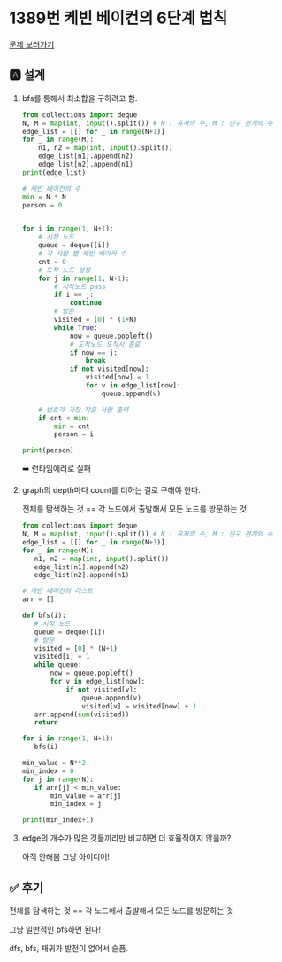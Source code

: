 # 1389번 케빈 베이컨의 6단계 법칙
[문제 보러가기](https://www.acmicpc.net/problem/1389)

## 🅰 설계

1. bfs를 통해서 최소합을 구하려고 함.

   ```python
   from collections import deque
   N, M = map(int, input().split()) # N : 유저의 수, M : 친구 관계의 수
   edge_list = [[] for _ in range(N+1)]
   for _ in range(M):
       n1, n2 = map(int, input().split())
       edge_list[n1].append(n2)
       edge_list[n2].append(n1)
   print(edge_list)
   
   # 케빈 베이컨의 수
   min = N * N
   person = 0
   
   
   for i in range(1, N+1):
       # 시작 노드
       queue = deque([i])
       # 각 사람 별 케빈 베이커 수
       cnt = 0
       # 도착 노드 설정
       for j in range(1, N+1):
           # 시작노드 pass
           if i == j:
               continue
           # 방문
           visited = [0] * (1+N)
           while True:
               now = queue.popleft()
               # 도착노드 도착시 종료
               if now == j:
                   break
               if not visited[now]:
                   visited[now] = 1
                   for v in edge_list[now]:
                       queue.append(v)
   
       # 번호가 가장 작은 사람 출력
       if cnt < min:
           min = cnt
           person = i
   
   print(person)
   ```

   :arrow_right: 런타임에러로 실패

2. graph의 depth마다 count를 더하는 걸로 구해야 한다.

   전체를 탐색하는 것 == 각 노드에서 출발해서 모든 노드를  방문하는 것

    ```python
   from collections import deque
   N, M = map(int, input().split()) # N : 유저의 수, M : 친구 관계의 수
   edge_list = [[] for _ in range(N+1)]
   for _ in range(M):
       n1, n2 = map(int, input().split())
       edge_list[n1].append(n2)
       edge_list[n2].append(n1)
   
   # 케빈 베이컨의 리스트
   arr = []
   
   def bfs(i):
       # 시작 노드
       queue = deque([i])
       # 방문
       visited = [0] * (N+1)
       visited[i] = 1
       while queue:
           now = queue.popleft()
           for v in edge_list[now]:
               if not visited[v]:
                   queue.append(v)
                   visited[v] = visited[now] + 1
       arr.append(sum(visited))
       return
   
   for i in range(1, N+1):
       bfs(i)
   
   min_value = N**2
   min_index = 0
   for j in range(N):
       if arr[j] < min_value:
           min_value = arr[j]
           min_index = j
   
   print(min_index+1)
    ```

   

3. edge의 개수가 많은 것들끼리만 비교하면 더 효율적이지 않을까?

   아직 안해봄 그냥 아이디어!

   


## ✅ 후기
전체를 탐색하는 것 == 각 노드에서 출발해서 모든 노드를  방문하는 것

그냥 일반적인 bfs하면 된다!

dfs, bfs, 재귀가 발전이 없어서 슬픔.